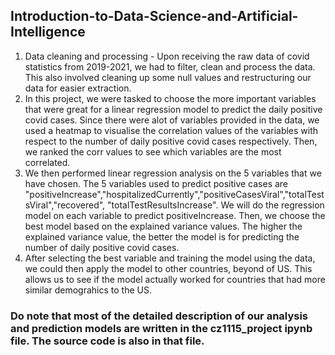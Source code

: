 ## Introduction-to-Data-Science-and-Artificial-Intelligence
1. Data cleaning and processing - Upon receiving the raw data of covid statistics from 2019-2021, we had to filter, clean and process the data. This also involved cleaning up some null values and restructuring our data for easier extraction.
2. In this project, we were tasked to choose the more important variables that were great for a linear regression model to predict the daily positive covid cases. Since there were alot of variables provided in the data, we used a heatmap to visualise the correlation values of the variables with respect to the number of daily positive covid cases respectively. Then, we ranked the corr values to see which variables are the most correlated.
3. We then performed linear regression analysis on the 5 variables that we have chosen. The 5 variables used to predict positive cases are "positiveIncrease","hospitalizedCurrently","positiveCasesViral","totalTestsViral","recovered", "totalTestResultsIncrease". We will do the regression model on each variable to predict positiveIncrease. Then, we choose the best model based on the explained variance values. The higher the explained variance value, the better the model is for predicting the number of daily positive covid cases.
4. After selecting the best variable and training the model using the data, we could then apply the model to other countries, beyond of US. This allows us to see if the model actually worked for countries that had more similar demograhics to the US.


### Do note that most of the detailed description of our analysis and prediction models are written in the cz1115_project ipynb file. The source code is also in that file.
